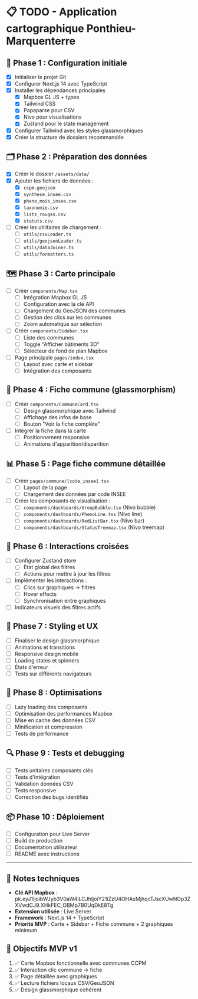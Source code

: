 # 📋 TODO - Application cartographique Ponthieu-Marquenterre

## 🎯 Phase 1 : Configuration initiale
- [x] Initialiser le projet Git
- [x] Configurer Next.js 14 avec TypeScript
- [x] Installer les dépendances principales
  - [x] Mapbox GL JS + types
  - [x] Tailwind CSS
  - [x] Papaparse pour CSV
  - [x] Nivo pour visualisations
  - [x] Zustand pour le state management
- [x] Configurer Tailwind avec les styles glassmorphiques
- [x] Créer la structure de dossiers recommandée

## 🗂️ Phase 2 : Préparation des données
- [x] Créer le dossier `/assets/data/`
- [x] Ajouter les fichiers de données :
  - [x] `ccpm.geojson`
  - [x] `synthese_insee.csv`
  - [x] `pheno_mois_insee.csv`
  - [x] `taxonomie.csv`
  - [x] `lists_rouges.csv`
  - [x] `statuts.csv`
- [ ] Créer les utilitaires de chargement :
  - [ ] `utils/csvLoader.ts`
  - [ ] `utils/geojsonLoader.ts`
  - [ ] `utils/dataJoiner.ts`
  - [ ] `utils/formatters.ts`

## 🗺️ Phase 3 : Carte principale
- [ ] Créer `components/Map.tsx`
  - [ ] Intégration Mapbox GL JS
  - [ ] Configuration avec la clé API
  - [ ] Chargement du GeoJSON des communes
  - [ ] Gestion des clics sur les communes
  - [ ] Zoom automatique sur sélection
- [ ] Créer `components/Sidebar.tsx`
  - [ ] Liste des communes
  - [ ] Toggle "Afficher bâtiments 3D"
  - [ ] Sélecteur de fond de plan Mapbox
- [ ] Page principale `pages/index.tsx`
  - [ ] Layout avec carte et sidebar
  - [ ] Intégration des composants

## 🧊 Phase 4 : Fiche commune (glassmorphism)
- [ ] Créer `components/CommuneCard.tsx`
  - [ ] Design glassmorphique avec Tailwind
  - [ ] Affichage des infos de base
  - [ ] Bouton "Voir la fiche complète"
- [ ] Intégrer la fiche dans la carte
  - [ ] Positionnement responsive
  - [ ] Animations d'apparition/disparition

## 📊 Phase 5 : Page fiche commune détaillée
- [ ] Créer `pages/commune/[code_insee].tsx`
  - [ ] Layout de la page
  - [ ] Chargement des données par code INSEE
- [ ] Créer les composants de visualisation :
  - [ ] `components/dashboards/GroupBubble.tsx` (Nivo bubble)
  - [ ] `components/dashboards/PhenoLine.tsx` (Nivo line)
  - [ ] `components/dashboards/RedListBar.tsx` (Nivo bar)
  - [ ] `components/dashboards/StatusTreemap.tsx` (Nivo treemap)

## 🔄 Phase 6 : Interactions croisées
- [ ] Configurer Zustand store
  - [ ] État global des filtres
  - [ ] Actions pour mettre à jour les filtres
- [ ] Implémenter les interactions :
  - [ ] Clics sur graphiques → filtres
  - [ ] Hover effects
  - [ ] Synchronisation entre graphiques
- [ ] Indicateurs visuels des filtres actifs

## 🎨 Phase 7 : Styling et UX
- [ ] Finaliser le design glassmorphique
- [ ] Animations et transitions
- [ ] Responsive design mobile
- [ ] Loading states et spinners
- [ ] États d'erreur
- [ ] Tests sur différents navigateurs

## 🚀 Phase 8 : Optimisations
- [ ] Lazy loading des composants
- [ ] Optimisation des performances Mapbox
- [ ] Mise en cache des données CSV
- [ ] Minification et compression
- [ ] Tests de performance

## 🔍 Phase 9 : Tests et debugging
- [ ] Tests unitaires composants clés
- [ ] Tests d'intégration
- [ ] Validation données CSV
- [ ] Tests responsive
- [ ] Correction des bugs identifiés

## 📦 Phase 10 : Déploiement
- [ ] Configuration pour Live Server
- [ ] Build de production
- [ ] Documentation utilisateur
- [ ] README avec instructions

---

## 📝 Notes techniques
- **Clé API Mapbox** : pk.eyJ1IjoibWJyb3V0aW4iLCJhIjoiY21iZzU4OHAxMjhqcTJscXUwNGp3ZXVwdCJ9.XHkFEC_OBMp7B0UqDkE8Tg
- **Extension utilisée** : Live Server
- **Framework** : Next.js 14 + TypeScript
- **Priorité MVP** : Carte + Sidebar + Fiche commune + 2 graphiques minimum

## 🎯 Objectifs MVP v1
1. ✅ Carte Mapbox fonctionnelle avec communes CCPM
2. ✅ Interaction clic commune → fiche
3. ✅ Page détaillée avec graphiques
4. ✅ Lecture fichiers locaux CSV/GeoJSON
5. ✅ Design glassmorphique cohérent 